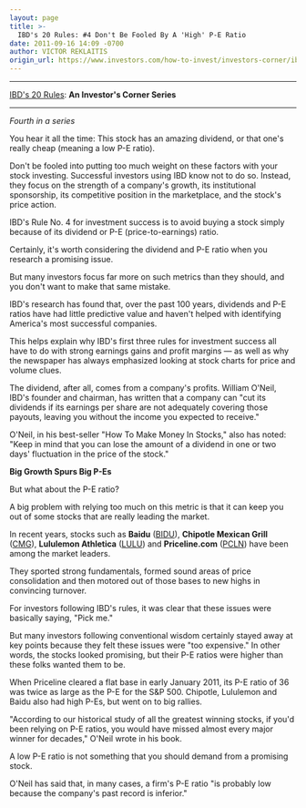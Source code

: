 ```yaml
---
layout: page
title: >-
  IBD's 20 Rules: #4 Don't Be Fooled By A 'High' P-E Ratio
date: 2011-09-16 14:09 -0700
author: VICTOR REKLAITIS
origin_url: https://www.investors.com/how-to-invest/investors-corner/ibds-20-rules-4-dont-be-fooled-by-a-high-p-e-ratio
---
```





  





---

  

[IBD's 20 Rules](https://www.investors.com/NewsAndAnalysis/SpecialReport/583489/201109141435/IBDs-20-Rules-for-Your-Investment-Success.aspx): **An Investor's Corner Series**  



---


  

*Fourth in a series*

  

You hear it all the time: This stock has an amazing dividend, or that one's really cheap (meaning a low P-E ratio).

  

Don't be fooled into putting too much weight on these factors with your stock investing. Successful investors using IBD know not to do so. Instead, they focus on the strength of a company's growth, its institutional sponsorship, its competitive position in the marketplace, and the stock's price action.

  

IBD's Rule No. 4 for investment success is to avoid buying a stock simply because of its dividend or P-E (price-to-earnings) ratio.

  

Certainly, it's worth considering the dividend and P-E ratio when you research a promising issue.

  

But many investors focus far more on such metrics than they should, and you don't want to make that same mistake.

  

IBD's research has found that, over the past 100 years, dividends and P-E ratios have had little predictive value and haven't helped with identifying America's most successful companies.

  

This helps explain why IBD's first three rules for investment success all have to do with strong earnings gains and profit margins — as well as why the newspaper has always emphasized looking at stock charts for price and volume clues.

  

The dividend, after all, comes from a company's profits. William O'Neil, IBD's founder and chairman, has written that a company can "cut its dividends if its earnings per share are not adequately covering those payouts, leaving you without the income you expected to receive."

  

O'Neil, in his best-seller "How To Make Money In Stocks," also has noted: "Keep in mind that you can lose the amount of a dividend in one or two days' fluctuation in the price of the stock."

  

**Big Growth Spurs Big P-Es**

  

But what about the P-E ratio?

  

A big problem with relying too much on this metric is that it can keep you out of some stocks that are really leading the market.

  

In recent years, stocks such as **Baidu** ([BIDU](https://research.investors.com/quote.aspx?symbol=BIDU)), **Chipotle Mexican Grill** ([CMG](https://research.investors.com/quote.aspx?symbol=CMG)), **Lululemon Athletica** ([LULU](https://research.investors.com/quote.aspx?symbol=LULU)) and **Priceline.com** ([PCLN](https://research.investors.com/quote.aspx?symbol=PCLN)) have been among the market leaders.

  

They sported strong fundamentals, formed sound areas of price consolidation and then motored out of those bases to new highs in convincing turnover.

  

For investors following IBD's rules, it was clear that these issues were basically saying, "Pick me."

  

But many investors following conventional wisdom certainly stayed away at key points because they felt these issues were "too expensive." In other words, the stocks looked promising, but their P-E ratios were higher than these folks wanted them to be.

  

When Priceline cleared a flat base in early January 2011, its P-E ratio of 36 was twice as large as the P-E for the S&P 500. Chipotle, Lululemon and Baidu also had high P-Es, but went on to big rallies.

  

"According to our historical study of all the greatest winning stocks, if you'd been relying on P-E ratios, you would have missed almost every major winner for decades," O'Neil wrote in his book.

  

A low P-E ratio is not something that you should demand from a promising stock.

  

O'Neil has said that, in many cases, a firm's P-E ratio "is probably low because the company's past record is inferior."




